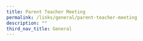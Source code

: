 ```yaml
---
title: Parent Teacher Meeting
permalink: /links/general/parent-teacher-meeting
description: ""
third_nav_title: General
---
```


